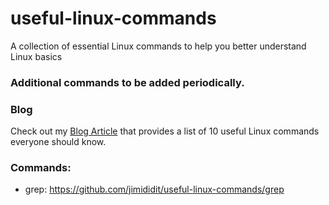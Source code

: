 # useful-linux-commands
A collection of essential Linux commands to help you better understand Linux basics

### Additional commands to be added periodically.

### Blog
Check out my [Blog Article](https://blog.jimididit.com/blog/10-linux-commands-to-learn-first) that provides a list of 10 useful Linux commands everyone should know.  

### Commands:
- grep: https://github.com/jimididit/useful-linux-commands/grep
